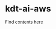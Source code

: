 # kdt-ai-aws
 
[Find contents here](https://velog.io/@donchanee/Programmers-%EC%9D%B8%EA%B3%B5%EC%A7%80%EB%8A%A5-%EB%8D%B0%EB%B8%8C%EC%BD%94%EC%8A%A4-Week-4-Day-2)

